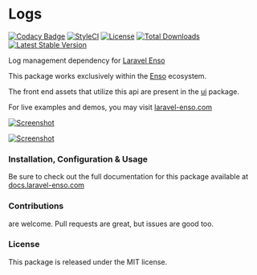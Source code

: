 # Logs

[![Codacy Badge](https://app.codacy.com/project/badge/Grade/7ed12ff883d14464b88343cfdd3bfe0f)](https://www.codacy.com/gh/laravel-enso/logs?utm_source=github.com&amp;utm_medium=referral&amp;utm_content=laravel-enso/logs&amp;utm_campaign=Badge_Grade)
[![StyleCI](https://github.styleci.io/repos/85624363/shield?branch=master)](https://github.styleci.io/repos/85624363)
[![License](https://poser.pugx.org/laravel-enso/logs/license)](https://packagist.org/packages/laravel-enso/logs)
[![Total Downloads](https://poser.pugx.org/laravel-enso/logs/downloads)](https://packagist.org/packages/laravel-enso/logs)
[![Latest Stable Version](https://poser.pugx.org/laravel-enso/logs/version)](https://packagist.org/packages/laravel-enso/logs)

Log management dependency for [Laravel Enso](https://github.com/laravel-enso/Enso)

This package works exclusively within the [Enso](https://github.com/laravel-enso/Enso) ecosystem.

The front end assets that utilize this api are present in the [ui](https://github.com/enso-ui/ui) package.

For live examples and demos, you may visit [laravel-enso.com](https://www.laravel-enso.com)

[![Screenshot](https://laravel-enso.github.io/logs/screenshots/bulma_004_thumb.png)](https://laravel-enso.github.io/logs/screenshots/bulma_004.png)

[![Screenshot](https://laravel-enso.github.io/logs/screenshots/bulma_005_thumb.png)](https://laravel-enso.github.io/logs/screenshots/bulma_005.png)

### Installation, Configuration & Usage

Be sure to check out the full documentation for this package available at [docs.laravel-enso.com](https://docs.laravel-enso.com/backend/logs.html)

### Contributions

are welcome. Pull requests are great, but issues are good too.

### License

This package is released under the MIT license.
<!--/h-->
